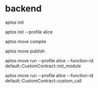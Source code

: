# backend

aptos init

aptos init --profile alice

aptos move complie

aptos move publish

aptos move run --profile alice --function-id default::CustomContract::init_module

aptos move run --profile alice --function-id default::CustomContract::custom_call

